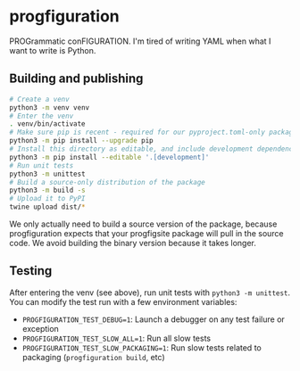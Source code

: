 # progfiguration

PROGrammatic conFIGURATION.
I'm tired of writing YAML when what I want to write is Python.

## Building and publishing

```sh
# Create a venv
python3 -m venv venv
# Enter the venv
. venv/bin/activate
# Make sure pip is recent - required for our pyproject.toml-only package
python3 -m pip install --upgrade pip
# Install this directory as editable, and include development dependencies
python3 -m pip install --editable '.[development]'
# Run unit tests
python3 -m unittest
# Build a source-only distribution of the package
python3 -m build -s
# Upload it to PyPI
twine upload dist/*
```

We only actually need to build a source version of the package,
because progfiguration expects that your progfigsite package will pull in the source code.
We avoid building the binary version because it takes longer.

## Testing

After entering the venv (see above), run unit tests with `python3 -m unittest`.
You can modify the test run with a few environment variables:

* `PROGFIGURATION_TEST_DEBUG=1`: Launch a debugger on any test failure or exception
* `PROGFIGURATION_TEST_SLOW_ALL=1`: Run all slow tests
* `PROGFIGURATION_TEST_SLOW_PACKAGING=1`: Run slow tests related to packaging (`progfiguration build`, etc)
